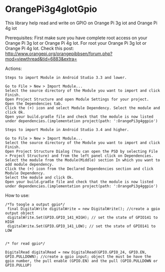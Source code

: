 # OrangePi3g4gIotGpio
This library help read and write on GPIO on Orange Pi 3g iot and Orange Pi 4g iot 

Prerequisites:
First make sure you have complete root access on your Orange Pi 3g Iot or Orange Pi 4g Iot.
For root your Orange Pi 3g Iot or Orange Pi 4g Iot. Check this post: http://www.orangepi.org/orangepibbsen/forum.php?mod=viewthread&tid=6883&extra=

Actions:


    Steps to import Module in Android Studio 3.3 and lower.

    Go to File > New > Import Module...
    Select the source directory of the Module you want to import and click Finish.
    Open Project Structure and open Module Settings for your project.
    Open the Dependencies tab.
    Click the (+) icon and select Module Dependency. Select the module and click Ok.
    Open your build.gradle file and check that the module is now listed under dependencies.(implementation project(path: ':OrangePi3g4ggpio')

    Steps to import Module in Android Studio 3.4 and higher.

    Go to File > New > Import Module...
    Select the source directory of the Module you want to import and click Finish.
    Open Project Structure Dialog (You can open the PSD by selecting File > Project Structure) and from the left panel click on Dependencies.
    Select the module from the Module(Middle) section In which you want to add module dependency.
    Click the (+) icon from the Declared Dependencies section and click Module Dependency.
    Select the module and click Ok.
    Open your build.gradle file and check that the module is now listed under dependencies.(implementation project(path: ':OrangePi3g4ggpio')
    
    
How to use:

    /*To toogle a output gpio*/
     final DigitalWrite digitalWrite = new DigitalWrite(); //create a gpio output object
     digitalWrite.Set(GPIO.GPIO_141_HIGH); // set the state of GPIO141 to HIGH
     digitalWrite.Set(GPIO.GPIO_141_LOW); // set the state of GPIO141 to LOW
   
  
    /* for read gpio*/
   
    DigitalRead digitalRead = new DigitalRead(GPIO.GPIO_24, GPIO.EN, GPIO.PULLDOWN); //create a gpio input; object the must be have the gpio number, the pull enable (GPIO.EN) and the pull (GPIO.PULLDOWN or GPIO.PULLUP)
    
    
